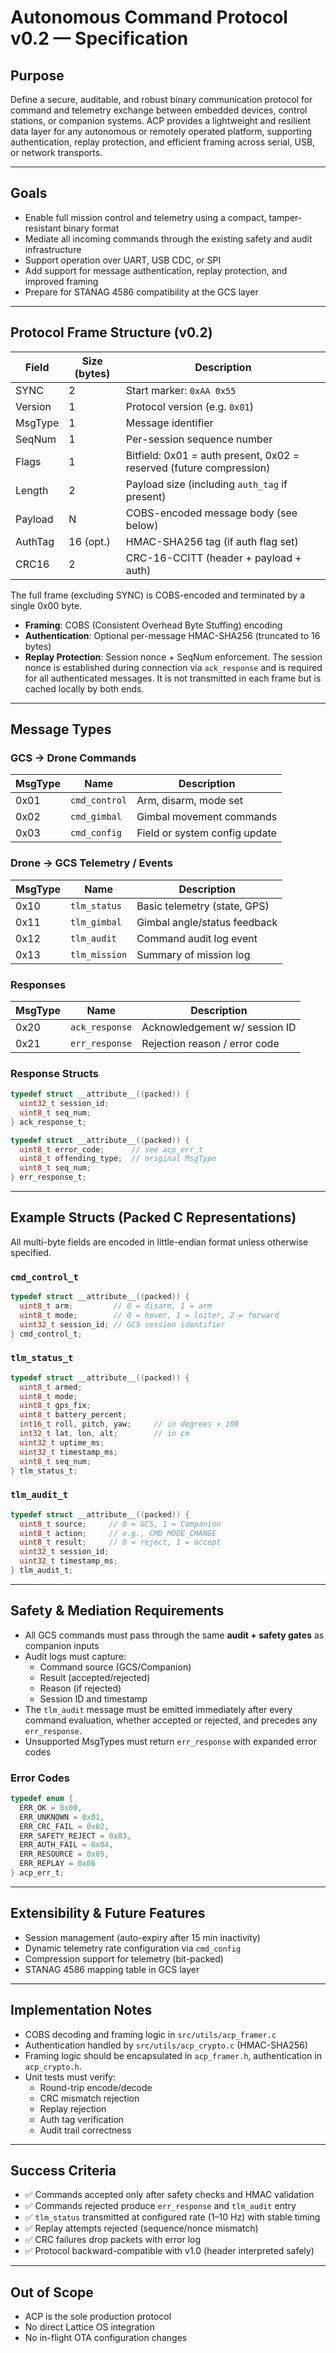 # Autonomous Command Protocol v0.2 — Specification

## Purpose

Define a secure, auditable, and robust binary communication protocol for command and telemetry exchange between embedded devices, control stations, or companion systems. ACP provides a lightweight and resilient data layer for any autonomous or remotely operated platform, supporting authentication, replay protection, and efficient framing across serial, USB, or network transports.

---

## Goals

- Enable full mission control and telemetry using a compact, tamper-resistant binary format
- Mediate all incoming commands through the existing safety and audit infrastructure
- Support operation over UART, USB CDC, or SPI
- Add support for message authentication, replay protection, and improved framing
- Prepare for STANAG 4586 compatibility at the GCS layer

---

## Protocol Frame Structure (v0.2)

| Field   | Size (bytes) | Description                                          |
| ------- | ------------ | ---------------------------------------------------- |
| SYNC    | 2            | Start marker: `0xAA 0x55`                            |
| Version | 1            | Protocol version (e.g. `0x01`)                       |
| MsgType | 1            | Message identifier                                   |
| SeqNum  | 1            | Per-session sequence number                          |
| Flags   | 1            | Bitfield: 0x01 = auth present, 0x02 = reserved (future compression) |
| Length  | 2            | Payload size (including `auth_tag` if present)       |
| Payload | N            | COBS-encoded message body (see below)                |
| AuthTag | 16 (opt.)    | HMAC-SHA256 tag (if auth flag set)                   |
| CRC16   | 2            | CRC-16-CCITT (header + payload + auth)               |

The full frame (excluding SYNC) is COBS-encoded and terminated by a single 0x00 byte.

- **Framing**: COBS (Consistent Overhead Byte Stuffing) encoding
- **Authentication**: Optional per-message HMAC-SHA256 (truncated to 16 bytes)
- **Replay Protection**: Session nonce + SeqNum enforcement. The session nonce is established during connection via `ack_response` and is required for all authenticated messages. It is not transmitted in each frame but is cached locally by both ends.

---

## Message Types

### GCS → Drone Commands

| MsgType | Name          | Description                   |
| ------- | ------------- | ----------------------------- |
| 0x01    | `cmd_control` | Arm, disarm, mode set         |
| 0x02    | `cmd_gimbal`  | Gimbal movement commands      |
| 0x03    | `cmd_config`  | Field or system config update |

### Drone → GCS Telemetry / Events

| MsgType | Name          | Description                  |
| ------- | ------------- | ---------------------------- |
| 0x10    | `tlm_status`  | Basic telemetry (state, GPS) |
| 0x11    | `tlm_gimbal`  | Gimbal angle/status feedback |
| 0x12    | `tlm_audit`   | Command audit log event      |
| 0x13    | `tlm_mission` | Summary of mission log       |

### Responses

| MsgType | Name           | Description                   |
| ------- | -------------- | ----------------------------- |
| 0x20    | `ack_response` | Acknowledgement w/ session ID |
| 0x21    | `err_response` | Rejection reason / error code |

### Response Structs

```c
typedef struct __attribute__((packed)) {
  uint32_t session_id;
  uint8_t seq_num;
} ack_response_t;

typedef struct __attribute__((packed)) {
  uint8_t error_code;      // see acp_err_t
  uint8_t offending_type;  // original MsgType
  uint8_t seq_num;
} err_response_t;
```

---

## Example Structs (Packed C Representations)

All multi-byte fields are encoded in little-endian format unless otherwise specified.

### `cmd_control_t`

```c
typedef struct __attribute__((packed)) {
  uint8_t arm;         // 0 = disarm, 1 = arm
  uint8_t mode;        // 0 = hover, 1 = loiter, 2 = forward
  uint32_t session_id; // GCS session identifier
} cmd_control_t;
```

### `tlm_status_t`

```c
typedef struct __attribute__((packed)) {
  uint8_t armed;
  uint8_t mode;
  uint8_t gps_fix;
  uint8_t battery_percent;
  int16_t roll, pitch, yaw;     // in degrees × 100
  int32_t lat, lon, alt;        // in cm
  uint32_t uptime_ms;
  uint32_t timestamp_ms;
  uint8_t seq_num;
} tlm_status_t;
```

### `tlm_audit_t`

```c
typedef struct __attribute__((packed)) {
  uint8_t source;     // 0 = GCS, 1 = Companion
  uint8_t action;     // e.g., CMD_MODE_CHANGE
  uint8_t result;     // 0 = reject, 1 = accept
  uint32_t session_id;
  uint32_t timestamp_ms;
} tlm_audit_t;
```

---

## Safety & Mediation Requirements

- All GCS commands must pass through the same **audit + safety gates** as companion inputs
- Audit logs must capture:
  - Command source (GCS/Companion)
  - Result (accepted/rejected)
  - Reason (if rejected)
  - Session ID and timestamp
- The `tlm_audit` message must be emitted immediately after every command evaluation, whether accepted or rejected, and precedes any `err_response`.
- Unsupported MsgTypes must return `err_response` with expanded error codes

### Error Codes

```c
typedef enum {
  ERR_OK = 0x00,
  ERR_UNKNOWN = 0x01,
  ERR_CRC_FAIL = 0x02,
  ERR_SAFETY_REJECT = 0x03,
  ERR_AUTH_FAIL = 0x04,
  ERR_RESOURCE = 0x05,
  ERR_REPLAY = 0x06
} acp_err_t;
```

---

## Extensibility & Future Features

- Session management (auto-expiry after 15 min inactivity)
- Dynamic telemetry rate configuration via `cmd_config`
- Compression support for telemetry (bit-packed)
- STANAG 4586 mapping table in GCS layer

---

## Implementation Notes

- COBS decoding and framing logic in `src/utils/acp_framer.c`
- Authentication handled by `src/utils/acp_crypto.c` (HMAC-SHA256)
- Framing logic should be encapsulated in `acp_framer.h`, authentication in `acp_crypto.h`.
- Unit tests must verify:
  - Round-trip encode/decode
  - CRC mismatch rejection
  - Replay rejection
  - Auth tag verification
  - Audit trail correctness

---

## Success Criteria

- ✅ Commands accepted only after safety checks and HMAC validation
- ✅ Commands rejected produce `err_response` and `tlm_audit` entry
- ✅ `tlm_status` transmitted at configured rate (1–10 Hz) with stable timing
- ✅ Replay attempts rejected (sequence/nonce mismatch)
- ✅ CRC failures drop packets with error log
- ✅ Protocol backward-compatible with v1.0 (header interpreted safely)

---

## Out of Scope

- ACP is the sole production protocol
- No direct Lattice OS integration
- No in-flight OTA configuration changes
